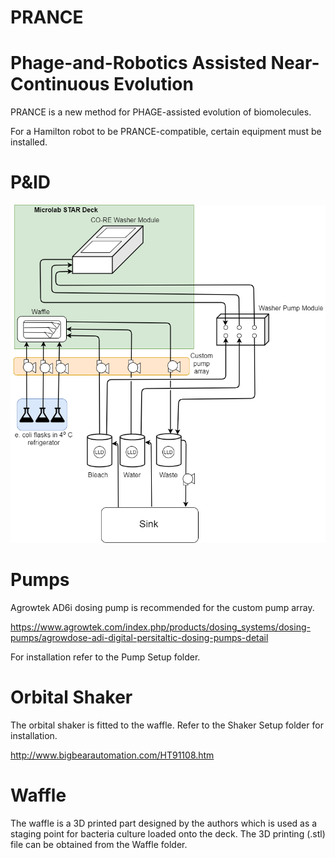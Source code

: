# PRANCE
# Phage-and-Robotics Assisted Near-Continuous Evolution

PRANCE is a new method for PHAGE-assisted evolution of biomolecules.

For a Hamilton robot to be PRANCE-compatible, certain equipment must be installed.

# P&ID
![alt text](https://github.com/Golaszewski/PRANCE/blob/main/Extras/pid.png)

# Pumps
Agrowtek AD6i dosing pump is recommended for the custom pump array.

https://www.agrowtek.com/index.php/products/dosing_systems/dosing-pumps/agrowdose-adi-digital-persitaltic-dosing-pumps-detail

For installation refer to the Pump Setup folder.

# Orbital Shaker

The orbital shaker is fitted to the waffle. Refer to the Shaker Setup folder for installation.

http://www.bigbearautomation.com/HT91108.htm

# Waffle

The waffle is a 3D printed part designed by the authors which is used as a staging point for bacteria culture loaded onto the deck. The 3D printing (.stl) file can be obtained from the Waffle folder.
